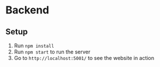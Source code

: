 # Backend

## Setup

1. Run `npm install` 
2. Run `npm start` to run the server
3. Go to `http://localhost:5001/` to see the website in action
